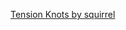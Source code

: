 [Tension Knots by squirrel](https://docs.google.com/document/d/13FS-69F2ExGxwBw_nes_M1B5A9ENia8k-RQxgknw32U/)